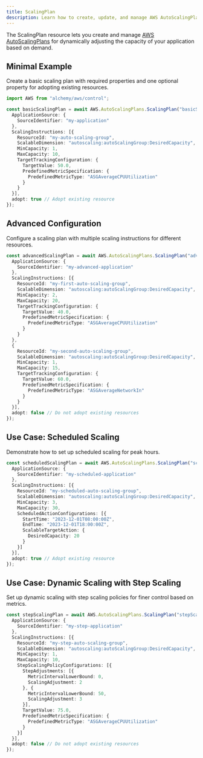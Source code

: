 ```yaml
---
title: ScalingPlan
description: Learn how to create, update, and manage AWS AutoScalingPlans ScalingPlans using Alchemy Cloud Control.
---
```



The ScalingPlan resource lets you create and manage [AWS AutoScalingPlans](https://docs.aws.amazon.com/autoscalingplans/latest/userguide/) for dynamically adjusting the capacity of your application based on demand.

## Minimal Example

Create a basic scaling plan with required properties and one optional property for adopting existing resources.

```ts
import AWS from "alchemy/aws/control";

const basicScalingPlan = await AWS.AutoScalingPlans.ScalingPlan("basicScalingPlan", {
  ApplicationSource: {
    SourceIdentifier: "my-application"
  },
  ScalingInstructions: [{
    ResourceId: "my-auto-scaling-group",
    ScalableDimension: "autoscaling:autoScalingGroup:DesiredCapacity",
    MinCapacity: 1,
    MaxCapacity: 10,
    TargetTrackingConfiguration: {
      TargetValue: 50.0,
      PredefinedMetricSpecification: {
        PredefinedMetricType: "ASGAverageCPUUtilization"
      }
    }
  }],
  adopt: true // Adopt existing resource
});
```

## Advanced Configuration

Configure a scaling plan with multiple scaling instructions for different resources.

```ts
const advancedScalingPlan = await AWS.AutoScalingPlans.ScalingPlan("advancedScalingPlan", {
  ApplicationSource: {
    SourceIdentifier: "my-advanced-application"
  },
  ScalingInstructions: [{
    ResourceId: "my-first-auto-scaling-group",
    ScalableDimension: "autoscaling:autoScalingGroup:DesiredCapacity",
    MinCapacity: 2,
    MaxCapacity: 20,
    TargetTrackingConfiguration: {
      TargetValue: 40.0,
      PredefinedMetricSpecification: {
        PredefinedMetricType: "ASGAverageCPUUtilization"
      }
    }
  },
  {
    ResourceId: "my-second-auto-scaling-group",
    ScalableDimension: "autoscaling:autoScalingGroup:DesiredCapacity",
    MinCapacity: 1,
    MaxCapacity: 15,
    TargetTrackingConfiguration: {
      TargetValue: 60.0,
      PredefinedMetricSpecification: {
        PredefinedMetricType: "ASGAverageNetworkIn"
      }
    }
  }],
  adopt: false // Do not adopt existing resources
});
```

## Use Case: Scheduled Scaling

Demonstrate how to set up scheduled scaling for peak hours.

```ts
const scheduledScalingPlan = await AWS.AutoScalingPlans.ScalingPlan("scheduledScalingPlan", {
  ApplicationSource: {
    SourceIdentifier: "my-scheduled-application"
  },
  ScalingInstructions: [{
    ResourceId: "my-scheduled-auto-scaling-group",
    ScalableDimension: "autoscaling:autoScalingGroup:DesiredCapacity",
    MinCapacity: 3,
    MaxCapacity: 30,
    ScheduledActionConfigurations: [{
      StartTime: "2023-12-01T08:00:00Z",
      EndTime: "2023-12-01T18:00:00Z",
      ScalableTargetAction: {
        DesiredCapacity: 20
      }
    }]
  }],
  adopt: true // Adopt existing resource
});
```

## Use Case: Dynamic Scaling with Step Scaling

Set up dynamic scaling with step scaling policies for finer control based on metrics.

```ts
const stepScalingPlan = await AWS.AutoScalingPlans.ScalingPlan("stepScalingPlan", {
  ApplicationSource: {
    SourceIdentifier: "my-step-application"
  },
  ScalingInstructions: [{
    ResourceId: "my-step-auto-scaling-group",
    ScalableDimension: "autoscaling:autoScalingGroup:DesiredCapacity",
    MinCapacity: 1,
    MaxCapacity: 10,
    StepScalingPolicyConfigurations: [{
      StepAdjustments: [{
        MetricIntervalLowerBound: 0,
        ScalingAdjustment: 2
      }, {
        MetricIntervalLowerBound: 50,
        ScalingAdjustment: 3
      }],
      TargetValue: 75.0,
      PredefinedMetricSpecification: {
        PredefinedMetricType: "ASGAverageCPUUtilization"
      }
    }]
  }],
  adopt: false // Do not adopt existing resources
});
```
